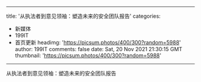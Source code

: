 
---
title: '从执法者到意见领袖：塑造未来的安全团队报告'
categories: 
 - 新媒体
 - 199IT
 - 首页更新
headimg: 'https://picsum.photos/400/300?random=5988'
author: 199IT
comments: false
date: Sat, 20 Nov 2021 21:30:15 GMT
thumbnail: 'https://picsum.photos/400/300?random=5988'
---

<div>   
从执法者到意见领袖：塑造未来的安全团队报告  
</div>
            